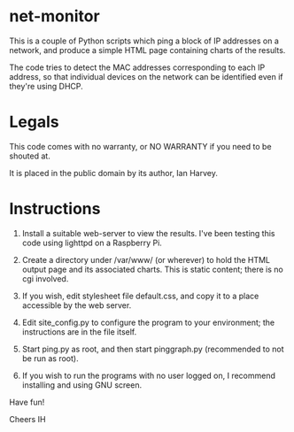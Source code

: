 net-monitor
===========

This is a couple of Python scripts which ping a block of IP addresses on a
network, and produce a simple HTML page containing charts of the results.

The code tries to detect the MAC addresses corresponding to each IP address,
so that individual devices on the network can be identified even if they're
using DHCP.

Legals
======

This code comes with no warranty, or NO WARRANTY if you need to be shouted at.

It is placed in the public domain by its author, Ian Harvey.

Instructions
============

1) Install a suitable web-server to view the results. I've been testing this
   code using lighttpd on a Raspberry Pi.
   
2) Create a directory under /var/www/ (or wherever) to hold the HTML 
   output page and its associated charts. This is static content; there
   is no cgi involved.
   
3) If you wish, edit stylesheet file default.css, and copy it to a place
   accessible by the web server. 

4) Edit site_config.py to configure the program to your environment; the 
   instructions are in the file itself.

5) Start ping.py as root, and then start pinggraph.py (recommended to not
   be run as root). 

6) If you wish to run the programs with no user logged on, I recommend
   installing and using GNU screen.

Have fun!

Cheers
IH
